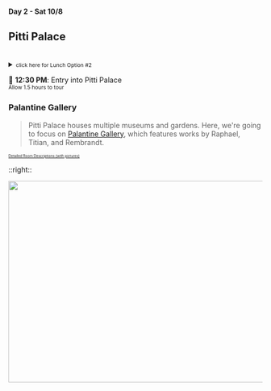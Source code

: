 #### Day 2 - Sat 10/8
## **Pitti Palace**
<br>
<details>
<summary><span style="font-size:75%"> click here for Lunch Option #2 </span></summary>

<span style="font-size:75%">If we missed out on panini at "All’Antico Vinaio", here's another option:<br>
[Trattoria La Casalinga](https://trattorialacasalinga.it/en/our-menu/)</span> <span style="font-size:50%">[map](https://goo.gl/maps/cXGgZQteLjhBNHPUA)</span>
</details>

🏰 **12:30 PM**: Entry into Pitti Palace<br>
<span style="font-size:75%">Allow 1.5 hours to tour</span>

### Palantine Gallery

> Pitti Palace houses multiple museums and gardens.  Here, we're going to focus on [Palantine Gallery](https://www.uffizi.it/en/pitti-palace/palatine-gallery), which features works by Raphael, Titian, and Rembrandt.

<span style="font-size:50%">[Detailed Room Descriptions (with pictures)](https://www.palazzo-pitti.net/the-palatine-gallery.html)</span>

::right::

<img src="/palatine-gallery-floor-plan.jpg" height="400" width="800" style="margin:auto"/>
